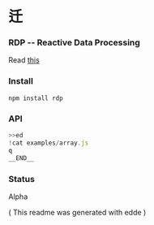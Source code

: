 # 迁

### RDP -- Reactive Data Processing

Read [this](http://lexical.foobar.systems/rdp.html)

### Install

`npm install rdp`

### API

```js
>>ed
!cat examples/array.js
q
__END__
```

### Status

Alpha

( This readme was generated with edde )
